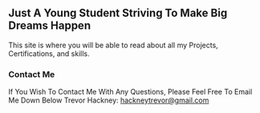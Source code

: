 
## Just A Young Student Striving To Make Big Dreams Happen
This site is where you will be able to read about all my Projects, Certifications, and skills.
### Contact Me
If You Wish To Contact Me With Any Questions, Please Feel Free To Email Me Down Below
Trevor Hackney: hackneytrevor@gmail.com
```
